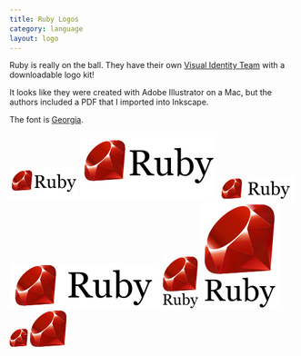 ```yaml
---
title: Ruby Logos
category: language
layout: logo
---
```


Ruby is really on the ball.  They have their own [Visual Identity Team](http://rubyidentity.org/) with a downloadable logo kit!

It looks like they were created with Adobe Illustrator on a Mac, but the authors included a PDF that I imported into Inkscape.

The font is [Georgia](http://www.myfonts.com/fonts/ascender/georgia/regular/?refby=hackerlogos).

![120x60 ruby logo](ruby-120x60.png) ![120x60 ruby logo](ruby-ar21.svg)
![horizontal ruby logo](ruby-horizontal.png) ![horizontal ruby logo](ruby-horizontal.svg)
![vertical ruby logo](ruby-vertical.png) ![vertical ruby logo](ruby-vertical.svg)
![ruby icon](ruby-32.png) ![ruby icon](ruby-icon.svg)


